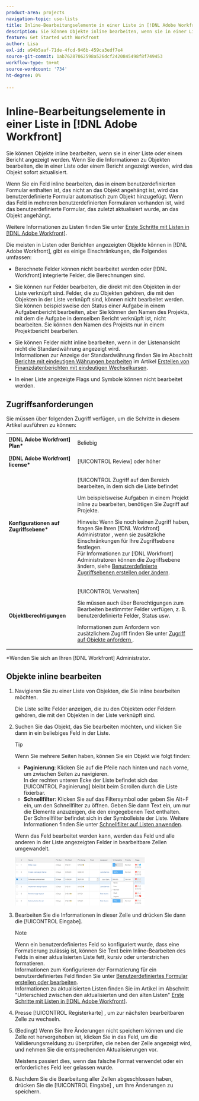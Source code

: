 ```yaml
---
product-area: projects
navigation-topic: use-lists
title: Inline-Bearbeitungselemente in einer Liste in [!DNL Adobe Workfront]
description: Sie können Objekte inline bearbeiten, wenn sie in einer Liste oder einem Bericht angezeigt werden. Wenn Sie die Informationen zu Objekten bearbeiten, die in einer Liste oder einem Bericht angezeigt werden, wird das Objekt sofort aktualisiert.
feature: Get Started with Workfront
author: Lisa
exl-id: a94b5aaf-71de-4fcd-946b-459ca3edf7e4
source-git-commit: 1ab76287062598a526dcf2420845498f8f749453
workflow-type: tm+mt
source-wordcount: '734'
ht-degree: 0%

---
```


# Inline-Bearbeitungselemente in einer Liste in [!DNL Adobe Workfront]

Sie können Objekte inline bearbeiten, wenn sie in einer Liste oder einem Bericht angezeigt werden. Wenn Sie die Informationen zu Objekten bearbeiten, die in einer Liste oder einem Bericht angezeigt werden, wird das Objekt sofort aktualisiert.

Wenn Sie ein Feld inline bearbeiten, das in einem benutzerdefinierten Formular enthalten ist, das nicht an das Objekt angehängt ist, wird das benutzerdefinierte Formular automatisch zum Objekt hinzugefügt. Wenn das Feld in mehreren benutzerdefinierten Formularen vorhanden ist, wird das benutzerdefinierte Formular, das zuletzt aktualisiert wurde, an das Objekt angehängt.

Weitere Informationen zu Listen finden Sie unter [Erste Schritte mit Listen in [!DNL Adobe Workfront]](../../../workfront-basics/navigate-workfront/use-lists/view-items-in-a-list.md).

Die meisten in Listen oder Berichten angezeigten Objekte können in [!DNL Adobe Workfront], gibt es einige Einschränkungen, die Folgendes umfassen:

* Berechnete Felder können nicht bearbeitet werden oder [!DNL Workfront] integrierte Felder, die Berechnungen sind.
* Sie können nur Felder bearbeiten, die direkt mit den Objekten in der Liste verknüpft sind. Felder, die zu Objekten gehören, die mit den Objekten in der Liste verknüpft sind, können nicht bearbeitet werden.\
   Sie können beispielsweise den Status einer Aufgabe in einem Aufgabenbericht bearbeiten, aber Sie können den Namen des Projekts, mit dem die Aufgabe in demselben Bericht verknüpft ist, nicht bearbeiten. Sie können den Namen des Projekts nur in einem Projektbericht bearbeiten.
* Sie können Felder nicht inline bearbeiten, wenn in der Listenansicht nicht die Standardwährung angezeigt wird.\
   Informationen zur Anzeige der Standardwährung finden Sie im Abschnitt [Berichte mit eindeutigen Währungen bearbeiten](../../../reports-and-dashboards/reports/creating-and-managing-reports/create-financial-data-reports-unique-exchange-rates.md#editing-reports-with-unique-currencies) im Artikel [Erstellen von Finanzdatenberichten mit eindeutigen Wechselkursen](../../../reports-and-dashboards/reports/creating-and-managing-reports/create-financial-data-reports-unique-exchange-rates.md).

* In einer Liste angezeigte Flags und Symbole können nicht bearbeitet werden.

## Zugriffsanforderungen

Sie müssen über folgenden Zugriff verfügen, um die Schritte in diesem Artikel ausführen zu können:

<table style="table-layout:auto"> 
 <col> 
 <col> 
 <tbody> 
  <tr> 
   <td role="rowheader"><strong>[!DNL Adobe Workfront] Plan*</strong></td> 
   <td> <p>Beliebig</p> </td> 
  </tr> 
  <tr> 
   <td role="rowheader"><strong>[!DNL Adobe Workfront] license*</strong></td> 
   <td> <p>[!UICONTROL Review] oder höher</p> </td> 
  </tr> 
  <tr> 
   <td role="rowheader"><strong>Konfigurationen auf Zugriffsebene*</strong></td> 
   <td> <p>[!UICONTROL Zugriff auf den Bereich bearbeiten, in dem sich die Liste befindet</p> <p>Um beispielsweise Aufgaben in einem Projekt inline zu bearbeiten, benötigen Sie Zugriff auf Projekte.</p> <p>Hinweis: Wenn Sie noch keinen Zugriff haben, fragen Sie Ihren [!DNL Workfront] Administrator , wenn sie zusätzliche Einschränkungen für Ihre Zugriffsebene festlegen.<br>Für Informationen zur [!DNL Workfront] Administratoren können die Zugriffsebene ändern, siehe <a href="../../../administration-and-setup/add-users/configure-and-grant-access/create-modify-access-levels.md" class="MCXref xref">Benutzerdefinierte Zugriffsebenen erstellen oder ändern</a>.</p> </td> 
  </tr> 
  <tr> 
   <td role="rowheader"><strong>Objektberechtigungen</strong></td> 
   <td> <p>[!UICONTROL Verwalten]</p> <p>Sie müssen auch über Berechtigungen zum Bearbeiten bestimmter Felder verfügen, z. B. benutzerdefinierte Felder, Status usw.</p> <p>Informationen zum Anfordern von zusätzlichem Zugriff finden Sie unter <a href="../../../workfront-basics/grant-and-request-access-to-objects/request-access.md" class="MCXref xref">Zugriff auf Objekte anfordern </a>.</p> </td> 
  </tr> 
 </tbody> 
</table>

&#42;Wenden Sie sich an Ihren [!DNL Workfront] Administrator.

## Objekte inline bearbeiten

1. Navigieren Sie zu einer Liste von Objekten, die Sie inline bearbeiten möchten.

   Die Liste sollte Felder anzeigen, die zu den Objekten oder Feldern gehören, die mit den Objekten in der Liste verknüpft sind.

1. Suchen Sie das Objekt, das Sie bearbeiten möchten, und klicken Sie dann in ein beliebiges Feld in der Liste.

   >[!TIP]
   >
   >Wenn Sie mehrere Seiten haben, können Sie ein Objekt wie folgt finden:
   >
   >   
   >   
   >   * **Paginierung**: Klicken Sie auf die Pfeile nach hinten und nach vorne, um zwischen Seiten zu navigieren.\
      >     In der rechten unteren Ecke der Liste befindet sich das [!UICONTROL Paginierung] bleibt beim Scrollen durch die Liste fixierbar.
   >   * **Schnellfilter**: Klicken Sie auf das Filtersymbol oder geben Sie Alt+F ein, um den Schnellfilter zu öffnen. Geben Sie dann Text ein, um nur die Elemente anzuzeigen, die den eingegebenen Text enthalten.\
      >     Der Schnellfilter befindet sich in der Symbolleiste der Liste. Weitere Informationen finden Sie unter [Schnellfilter auf Listen anwenden](../../../workfront-basics/navigate-workfront/use-lists/apply-quick-filter-list.md).



   Wenn das Feld bearbeitet werden kann, werden das Feld und alle anderen in der Liste angezeigten Felder in bearbeitbare Zellen umgewandelt.

   ![](assets/nwe-editable-cells-350x131.png)

1. Bearbeiten Sie die Informationen in dieser Zelle und drücken Sie dann die [!UICONTROL Eingabe].

   >[!NOTE]
   >
   >Wenn ein benutzerdefiniertes Feld so konfiguriert wurde, dass eine Formatierung zulässig ist, können Sie Text beim Inline-Bearbeiten des Felds in einer aktualisierten Liste fett, kursiv oder unterstrichen formatieren.\
   >Informationen zum Konfigurieren der Formatierung für ein benutzerdefiniertes Feld finden Sie unter [Benutzerdefiniertes Formular erstellen oder bearbeiten](../../../administration-and-setup/customize-workfront/create-manage-custom-forms/create-or-edit-a-custom-form.md).\
   >Informationen zu aktualisierten Listen finden Sie im Artikel im Abschnitt &quot;Unterschied zwischen den aktualisierten und den alten Listen&quot; [Erste Schritte mit Listen in [!DNL Adobe Workfront]](../../../workfront-basics/navigate-workfront/use-lists/view-items-in-a-list.md).

1. Presse [!UICONTROL Registerkarte] , um zur nächsten bearbeitbaren Zelle zu wechseln.
1. (Bedingt) Wenn Sie Ihre Änderungen nicht speichern können und die Zelle rot hervorgehoben ist, klicken Sie in das Feld, um die Validierungsmeldung zu überprüfen, die neben der Zelle angezeigt wird, und nehmen Sie die entsprechenden Aktualisierungen vor.

   Meistens passiert dies, wenn das falsche Format verwendet oder ein erforderliches Feld leer gelassen wurde.

1. Nachdem Sie die Bearbeitung aller Zellen abgeschlossen haben, drücken Sie die [!UICONTROL Eingabe] , um Ihre Änderungen zu speichern.
